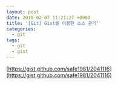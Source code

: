 ```yaml
---
layout: post
date: 2018-02-07 11:21:27 +0900
title: '[Git] Gist를 이용한 소스 관리'
categories:
  - git
tags:
  - git
  - gist
---
```


[https://gist.github.com/safe1981/2041116](https://gist.github.com/safe1981/2041116)
